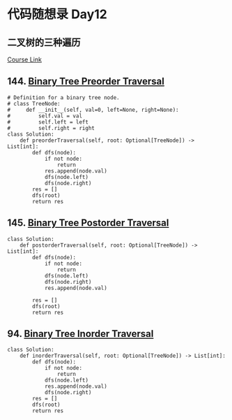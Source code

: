 # 代码随想录 Day12

## 二叉树的三种遍历

[Course Link](https://programmercarl.com/%E4%BA%8C%E5%8F%89%E6%A0%91%E7%9A%84%E9%80%92%E5%BD%92%E9%81%8D%E5%8E%86.html#%E5%85%B6%E4%BB%96%E8%AF%AD%E8%A8%80%E7%89%88%E6%9C%AC)

## 144. [Binary Tree Preorder Traversal](https://leetcode.com/problems/binary-tree-preorder-traversal/)


```
# Definition for a binary tree node.
# class TreeNode:
#     def __init__(self, val=0, left=None, right=None):
#         self.val = val
#         self.left = left
#         self.right = right
class Solution:
    def preorderTraversal(self, root: Optional[TreeNode]) -> List[int]:
        def dfs(node):
            if not node:
                return
            res.append(node.val)
            dfs(node.left)
            dfs(node.right)
        res = []
        dfs(root)
        return res
```

## 145. [Binary Tree Postorder Traversal](https://leetcode.com/problems/binary-tree-postorder-traversal/)

```
class Solution:
    def postorderTraversal(self, root: Optional[TreeNode]) -> List[int]:
        def dfs(node):
            if not node:
                return 
            dfs(node.left)
            dfs(node.right)
            res.append(node.val)
        
        res = []
        dfs(root)
        return res
```

## 94. [Binary Tree Inorder Traversal](https://leetcode.com/problems/binary-tree-inorder-traversal/)

```
class Solution:
    def inorderTraversal(self, root: Optional[TreeNode]) -> List[int]:
        def dfs(node):
            if not node:
                return
            dfs(node.left)
            res.append(node.val)
            dfs(node.right)
        res = []
        dfs(root)
        return res
```
